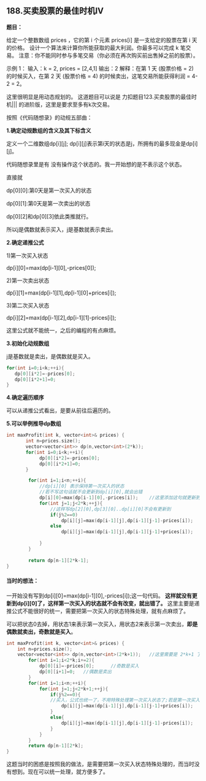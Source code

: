 ## ​188.买卖股票的最佳时机IV

**题目：**

给定一个整数数组 prices ，它的第 i 个元素 prices[i] 是一支给定的股票在第 i 天的价格。
设计一个算法来计算你所能获取的最大利润。你最多可以完成 k 笔交易。
注意：你不能同时参与多笔交易（你必须在再次购买前出售掉之前的股票）。

示例 1： 输入：k = 2, prices = [2,4,1] 输出：2 解释：在第 1 天 (股票价格 = 2) 的时候买入，在第 2 天 (股票价格 = 4) 的时候卖出，这笔交易所能获得利润 = 4-2 = 2。


这里很明显是用动态规划的。
这道题目可以说是 力扣题目123.买卖股票的最佳时机||| 的进阶版，这里是要求至多有k次交易。

按照《代码随想录》的动规五部曲：

**1.确定动规数组的含义及其下标含义** 

定义一个二维数组dp[i][j];
dp[i][j]表示第i天的状态是j，所拥有的最多现金是dp[i][j]。

代码随想录里是有 没有操作这个状态的。我一开始想的是不表示这个状态。

直接就

dp[0][0]:第0天是第一次买入的状态

dp[0][1]:第0天是第一次卖出的状态

dp[0][2]和dp[0][3]依此类推就行。

所以j是偶数就表示买入，j是基数就表示卖出。

**2.确定递推公式**

1)第一次买入状态

dp[i][0]=max(dp[i-1][0],-prices[0]);

2)第一次卖出状态

dp[i][1]=max(dp[i-1][1],dp[i-1][0]+prices[i]);

3)第二次买入状态

dp[i][2]=max(dp[i-1][2],dp[i-1][1]-prices[i]);

这里公式就不能统一，之后的编程的有点麻烦。

**3.初始化动规数组**

j是基数就是卖出，是偶数就是买入。
``` c++
for(int i=0;i<k;++i){
   dp[0][i*2]=-prices[0];
   dp[0][i*2+1]=0;
}
```

**4.确定遍历顺序**

可以从递推公式看出，是要从前往后遍历的。

**5.可以举例推导dp数组**

``` c++
int maxProfit(int k, vector<int>& prices) {
       int n=prices.size();
       vector<vector<int>> dp(n,vector<int>(2*k));
       for(int i=0;i<k;++i){
            dp[0][i*2]=-prices[0];
            dp[0][i*2+1]=0;
       }

        for(int i=1;i<n;++i){
            //dp[i][0] 表示保持第一次买入的状态
            //若不写这句话就不会更新到dp[i][0],就会出错
            dp[i][0]=max(dp[i-1][0],-prices[i]);    //这里添加这句就更新到dp[i][0];
            for(int j=1;j<2*k;++j){
                //这样写dp[2][0],dp[3][0]..dp[i][0]不会有更新到
                if(j%2==0)
                    dp[i][j]=max(dp[i-1][j],dp[i-1][j-1]-prices[i]);
                else
                    dp[i][j]=max(dp[i-1][j],dp[i-1][j-1]+prices[i]);
  
            } 
        }
        
        return dp[n-1][2*k-1];
}
```

#### 当时的想法：

一开始没有写到dp[i][0]=max(dp[i-1][0],-prices[i]);这一句代码。
**这样就没有更新到dp[i][0]了，这样第一次买入的状态就不会有改变，就出错了。**
这里主要是递推公式不能很好的统一，需要把第一次买入的状态特殊处理，就有点麻烦了。

可以把状态0去掉，用状态1来表示第一次买入，用状态2来表示第一次卖出，**即是偶数就卖出，奇数就是买入**。

``` c++
int maxProfit(int k, vector<int>& prices) {
    int n=prices.size();
    vector<vector<int>> dp(n,vector<int>(2*k+1));   //这里需要是 2*k+1 了
        for(int i=1;i<2*k;i+=2){
            dp[0][i]=-prices[0];      //奇数是买入
            dp[0][i+1]=0;   //偶数是卖出
        }
        for(int i=1;i<n;++i){
            for(int j=1;j<2*k+1;++j){
                if(j%2==0){
                //买入，公式也统一了，不用特殊处理第一次买入状态了;若是第一次买入状态，那这时j=1,dp[i-1][0]会一直是0，不会有影响了
                    dp[i][j]=max(dp[i-1][j],dp[i-1][j-1]+prices[i]);    
                }
                else{
                    dp[i][j]=max(dp[i-1][j],dp[i-1][j-1]-prices[i]);
                }
            }
        }
        return dp[n-1][2*k];
}
```

这题当时的困惑是按照我的做法，是需要把第一次买入状态特殊处理的，而当时没有想到。现在可以统一处理，就方便多了。

​